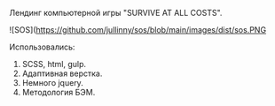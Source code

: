 Лендинг компьютерной игры "SURVIVE AT ALL COSTS".

![SOS](https://github.com/jullinny/sos/blob/main/images/dist/sos.PNG

Использовались:
1. SCSS, html, gulp.
2. Адаптивная верстка.
3. Немного jquery.
4. Методология БЭМ.
